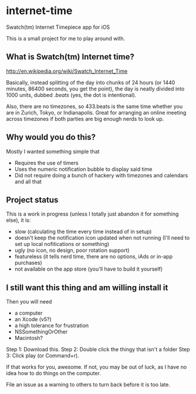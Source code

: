 internet-time
=============

Swatch(tm) Internet Timepiece app for iOS

This is a small project for me to play around with.

## What is Swatch(tm) Internet time?

http://en.wikipedia.org/wiki/Swatch_Internet_Time

Basically, instead splitting of the day into chunks of 24 hours
(or 1440 minutes, 86400 seconds, you get the point), the day is neatly divided
into 1000 units, dubbed *.beats* (yes, the dot is intentional).

Also, there are no timezones, so 433.beats is the same time whether you are in
Zurich, Tokyo, or Indianapolis. Great for arranging an online meeting across timezones
if both parties are big enough nerds to look up.


## Why would you do this?

Mostly I wanted something simple that

* Requires the use of timers
* Uses the numeric notification bubble to display said time
* Did not require doing a bunch of hackery with timezones and calendars and all that

## Project status

This is a work in progress (unless I totally just abandon it for something else), it is:

* slow (calculating the time every time instead of in setup)
* doesn't keep the notification icon updated when not running (I'll need to set up local nofitications or something)
* ugly (no icon, no design, poor rotation support)
* featureless (it tells nerd time, there are no options, iAds or in-app purchases)
* not available on the app store (you'll have to build it yourself)

## I still want this thing and am willing install it

Then you will need

* a computer
* an Xcode (v5?)
* a high tolerance for frustration
* NSSomethingOrOther
* Macintosh?

Step 1: Download this.
Step 2: Double click the thingy that isn't a folder
Step 3: Click play (or Command+r).

If that works for you, awesome. If not, you may be out of luck, as I have no idea how to do things on the computer.

File an issue as a warning to others to turn back before it is too late.


